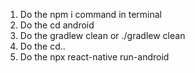 1. Do the npm i command in terminal
2. Do the cd android
3. Do the gradlew clean or ./gradlew clean
4. Do the cd..
5. Do the npx react-native run-android